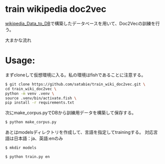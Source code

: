 # train wikipedia doc2vec
[wikipedia_Data_to_DB](https://github.com/satabie/wikipedia-Data_to_DB)で構築したデータベースを用いて、Doc2Vecの訓練を行う。

大まかな流れ


# Usage:
まずcloneして仮想環境に入る。私の環境はfishであることに注意する。
```bash
$ git clone https://github.com/satabie/train_wiki_doc2vec.git \
cd train_wiki_doc2vec \
python -m venv .venv \
source .venv/bin/activate.fish \
pip install -r requirements.txt
```
次にmake_corpus.pyでDBから訓練用データを構築して保存する。
```bash
$ python make_corpus.py
```
あとはmodelsディレクトリを作成して、言語を指定してtrainingする。
対応言語は日本語：ja、英語:enのみ
```bash
$ mkdir models
```
```bash
$ python train.py en
```